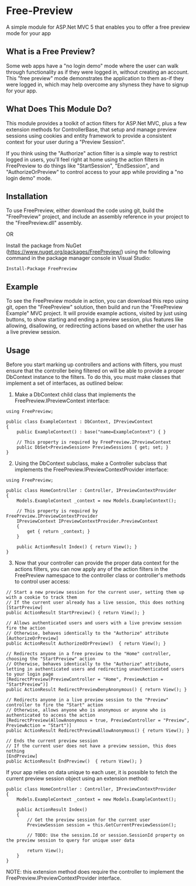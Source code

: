 Free-Preview
============

A simple module for ASP.Net MVC 5 that enables you to offer a free preview mode for your app

What is a Free Preview?
-----------------------
Some web apps have a "no login demo" mode where the user can walk through functionality as if they were logged in, without creating an account. This "free preview" mode demonstrates the application to them as-if they were logged in, which may help overcome any shyness they have to signup for your app.

What Does This Module Do?
-------------------------
This module provides a toolkit of action filters for ASP.Net MVC, plus a few extension methods for ControllerBase, that setup and manage preview sessions using cookies and entity framework to provide a consistent context for your user during a "Preview Session". 

If you think using the "Authorize" action filter is a simple way to restrict logged in users, you'll feel right at home using the action filters in FreePreview to do things like "StartSession", "EndSession", and "AuthorizeOrPreview" to control access to your app while providing a "no login demo" mode.

Installation
------------
To use FreePreview, either download the code using git, build the "FreePreview" project, and include an assembly reference in your project to the "FreePreview.dll" assembly.

OR

Install the package from NuGet (https://www.nuget.org/packages/FreePreview/) using the following command in the package manager console in Visual Studio:

```
Install-Package FreePreview
```

Example
------------
To see the FreePreview module in action, you can download this repo using git, open the "FreePreview" solution, then build and run the "FreePreview Example" MVC project. It will provide example actions, visited by just using buttons, to show starting and ending a preview session, plus features like allowing, disallowing, or redirecting actions based on whether the user has a live preview session.

Usage
-----------
Before you start marking up controllers and actions with filters, you must ensure that the controller being filtered on will be able to provide a proper DbContext instance to the filters. To do this, you must make classes that implement a set of interfaces, as outlined below:

1) Make a DbContext child class that implements the FreePreview.IPreviewContext interface:

```CSharp
using FreePreview;

public class ExampleContext : DbContext, IPreviewContext
{
    public ExampleContext() : base("name=ExampleContext") { }

    // This property is required by FreePreview.IPreviewContext
    public DbSet<PreviewSession> PreviewSessions { get; set; }
}
```

2) Using the DbContext subclass, make a Controller subclass that implements the FreePreview.IPreviewContextProvider interface:

```CSharp
using FreePreview;

public class HomeController : Controller, IPreviewContextProvider
{
    Models.ExampleContext _context = new Models.ExampleContext();
    
    // This property is required by FreePreview.IPreviewContextProvider
    IPreviewContext IPreviewContextProvider.PreviewContext
    {
        get { return _context; }
    }
        
    public ActionResult Index() { return View(); }
}
```

3) Now that your controller can provide the proper data context for the actions filters, you can now apply any of the action filters in the FreePreview namespace to the controller class or controller's methods to control user access:

```CSharp
// Start a new preview session for the current user, setting them up with a cookie to track them
// If the current user already has a live session, this does nothing
[StartPreview]
public ActionResult StartPreview() { return View(); }

// Allows authenticated users and users with a live preview session fire the action
// Otherwise, behaves identically to the "Authorize" attribute
[AuthorizeOrPreview]
public ActionResult AuthorizedOrPreview()  { return View(); }

// Redirects anyone in a free preview to the "Home" controller, choosing the "StartPreview" action
// Otherwise, behaves identically to the "Authorize" attribute, letting in authenticated users and redirecting unauthenticated users to your login page
[RedirectPreview(PreviewController = "Home", PreviewAction = "StartPreview")]
public ActionResult RedirectPreviewDenyAnonymous() { return View(); }

// Redirects anyone in a live preview session to the "Preview" controller to fire the "Start" action
// Otherwise, allows anyone who is anonymous or anyone who is authenticated to access the action
[RedirectPreview(AllowAnonymous = true, PreviewController = "Preview", PreviewAction = "Start")]
public ActionResult RedirectPreviewAllowAnonymous() { return View(); }

// Ends the current preview session
// If the current user does not have a preview session, this does nothing
[EndPreview]
public ActionResult EndPreview()  { return View(); }
```

If your app relies on data unique to each user, it is possible to fetch the current preview session object using an extension method:

```CSharp
public class HomeController : Controller, IPreviewContextProvider
{
    Models.ExampleContext _context = new Models.ExampleContext();

    public ActionResult Index()
    {
        // Get the preview session for the current user
        PreviewSession session = this.GetCurrentPreviewSession();
        
        // TODO: Use the session.Id or session.SessionId property on the preview session to query for unique user data
        
        return View();
    }
}
```

NOTE: this extension method does require the controller to implement the FreePreview.IPreviewContextProvider interface.

